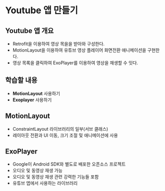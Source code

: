 # Youtube 앱 만들기

## Youtube 앱 개요
 - Retrofit을 이용하여 영상 목을을 받아와 구성한다.
 - MotionLayout을 이용하여 유튜브 영상 플레이어 화면전환 애니메이션을 구현한다.
 - 영상 목록을 클릭하여 ExoPlayer를 이용하여 영상을 재생할 수 잇다.

## 학습할 내용
 - **MotionLayout** 사용하기
 - **Exoplayer** 사용하기

## MotionLayout
 - ConstraintLayout 라이브러리의 일부(서브 클래스)
 - 레이아웃 전환과 UI 이동, 크기 조절 및 애니메이션에 사용

## ExoPlayer
 - Google이 Android SDK와 별도로 배포한 오픈소스 프로젝트
 - 오디오 및 동영상 재생 가능
 - 오디오 및 동영상 재생 관련 강력한 기능들 포함
 - 유튜브 앱에서 사용하는 라이브러리 

